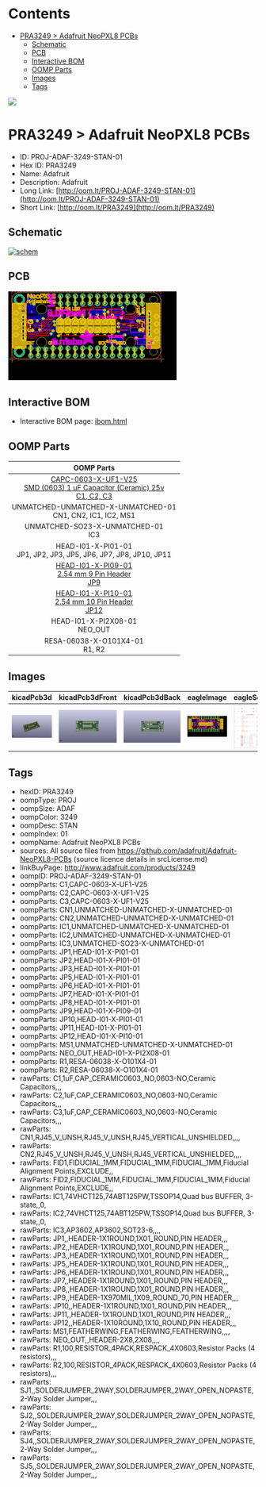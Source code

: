 



Contents
========

* [PRA3249 > Adafruit NeoPXL8 PCBs](#pra3249--adafruit-neopxl8-pcbs)
	* [Schematic](#schematic)
	* [PCB](#pcb)
	* [Interactive BOM](#interactive-bom)
	* [OOMP Parts](#oomp-parts)
	* [Images](#images)
	* [Tags](#tags)
  
![][im]
# PRA3249 > Adafruit NeoPXL8 PCBs

- ID: PROJ-ADAF-3249-STAN-01
- Hex ID: PRA3249
- Name: Adafruit
- Description: Adafruit
- Long Link: [http://oom.lt/PROJ-ADAF-3249-STAN-01](http://oom.lt/PROJ-ADAF-3249-STAN-01)
- Short Link: [http://oom.lt/PRA3249](http://oom.lt/PRA3249)

## Schematic
  
[![schem](eagleSchemImage.png)](eagleSchemImage.png)
## PCB
  
[![pcb](eagleImage.png)](eagleImage.png)
## Interactive BOM

- Interactive BOM page: [ibom.html](https://htmlpreview.github.io/?https://github.com/oomlout/oomlout_OOMP_projects/blob/main/PROJ-ADAF-3249-STAN-01/kicad/bom/ibom.html)

## OOMP Parts
  

|OOMP Parts|
| :---: |
|[CAPC-0603-X-UF1-V25<br> SMD (0603) 1 uF Capacitor (Ceramic) 25v<br> C1, C2, C3](https://github.com/oomlout/oomlout_OOMP_parts/tree/main/CAPC-0603-X-UF1-V25/)|
|UNMATCHED-UNMATCHED-X-UNMATCHED-01<BR>CN1, CN2, IC1, IC2, MS1|
|UNMATCHED-SO23-X-UNMATCHED-01<BR>IC3|
|HEAD-I01-X-PI01-01<BR>JP1, JP2, JP3, JP5, JP6, JP7, JP8, JP10, JP11|
|[HEAD-I01-X-PI09-01<br> 2.54 mm 9 Pin Header<br> JP9](https://github.com/oomlout/oomlout_OOMP_parts/tree/main/HEAD-I01-X-PI09-01/)|
|[HEAD-I01-X-PI10-01<br> 2.54 mm 10 Pin Header<br> JP12](https://github.com/oomlout/oomlout_OOMP_parts/tree/main/HEAD-I01-X-PI10-01/)|
|HEAD-I01-X-PI2X08-01<BR>NEO_OUT|
|RESA-06038-X-O101X4-01<BR>R1, R2|

## Images
  
  

|kicadPcb3d|kicadPcb3dFront|kicadPcb3dBack|eagleImage|eagleSchemImage|
| :---: | :---: | :---: | :---: | :---: |
|[![kicadPcb3d](kicadPcb3d_140.png)](kicadPcb3d.png)|[![kicadPcb3dFront](kicadPcb3dFront_140.png)](kicadPcb3dFront.png)|[![kicadPcb3dBack](kicadPcb3dBack_140.png)](kicadPcb3dBack.png)|[![eagleImage](eagleImage_140.png)](eagleImage.png)|[![eagleSchemImage](eagleSchemImage_140.png)](eagleSchemImage.png)|

## Tags

- hexID: PRA3249
- oompType: PROJ
- oompSize: ADAF
- oompColor: 3249
- oompDesc: STAN
- oompIndex: 01
- oompName: Adafruit NeoPXL8 PCBs
- sources: All source files from https://github.com/adafruit/Adafruit-NeoPXL8-PCBs (source licence details in srcLicense.md)
- linkBuyPage: http://www.adafruit.com/products/3249
- oompID: PROJ-ADAF-3249-STAN-01
- oompParts: C1,CAPC-0603-X-UF1-V25
- oompParts: C2,CAPC-0603-X-UF1-V25
- oompParts: C3,CAPC-0603-X-UF1-V25
- oompParts: CN1,UNMATCHED-UNMATCHED-X-UNMATCHED-01
- oompParts: CN2,UNMATCHED-UNMATCHED-X-UNMATCHED-01
- oompParts: IC1,UNMATCHED-UNMATCHED-X-UNMATCHED-01
- oompParts: IC2,UNMATCHED-UNMATCHED-X-UNMATCHED-01
- oompParts: IC3,UNMATCHED-SO23-X-UNMATCHED-01
- oompParts: JP1,HEAD-I01-X-PI01-01
- oompParts: JP2,HEAD-I01-X-PI01-01
- oompParts: JP3,HEAD-I01-X-PI01-01
- oompParts: JP5,HEAD-I01-X-PI01-01
- oompParts: JP6,HEAD-I01-X-PI01-01
- oompParts: JP7,HEAD-I01-X-PI01-01
- oompParts: JP8,HEAD-I01-X-PI01-01
- oompParts: JP9,HEAD-I01-X-PI09-01
- oompParts: JP10,HEAD-I01-X-PI01-01
- oompParts: JP11,HEAD-I01-X-PI01-01
- oompParts: JP12,HEAD-I01-X-PI10-01
- oompParts: MS1,UNMATCHED-UNMATCHED-X-UNMATCHED-01
- oompParts: NEO_OUT,HEAD-I01-X-PI2X08-01
- oompParts: R1,RESA-06038-X-O101X4-01
- oompParts: R2,RESA-06038-X-O101X4-01
- rawParts: C1,1uF,CAP_CERAMIC0603_NO,0603-NO,Ceramic Capacitors,,,
- rawParts: C2,1uF,CAP_CERAMIC0603_NO,0603-NO,Ceramic Capacitors,,,
- rawParts: C3,1uF,CAP_CERAMIC0603_NO,0603-NO,Ceramic Capacitors,,,
- rawParts: CN1,RJ45_V_UNSH,RJ45_V_UNSH,RJ45_VERTICAL_UNSHIELDED,,,,
- rawParts: CN2,RJ45_V_UNSH,RJ45_V_UNSH,RJ45_VERTICAL_UNSHIELDED,,,,
- rawParts: FID1,FIDUCIAL_1MM,FIDUCIAL_1MM,FIDUCIAL_1MM,Fiducial Alignment Points,EXCLUDE,,
- rawParts: FID2,FIDUCIAL_1MM,FIDUCIAL_1MM,FIDUCIAL_1MM,Fiducial Alignment Points,EXCLUDE,,
- rawParts: IC1,74VHCT125,74ABT125PW,TSSOP14,Quad bus BUFFER, 3-state,,0,
- rawParts: IC2,74VHCT125,74ABT125PW,TSSOP14,Quad bus BUFFER, 3-state,,0,
- rawParts: IC3,AP3602,AP3602,SOT23-6,,,,
- rawParts: JP1,,HEADER-1X1ROUND,1X01_ROUND,PIN HEADER,,,
- rawParts: JP2,,HEADER-1X1ROUND,1X01_ROUND,PIN HEADER,,,
- rawParts: JP3,,HEADER-1X1ROUND,1X01_ROUND,PIN HEADER,,,
- rawParts: JP5,,HEADER-1X1ROUND,1X01_ROUND,PIN HEADER,,,
- rawParts: JP6,,HEADER-1X1ROUND,1X01_ROUND,PIN HEADER,,,
- rawParts: JP7,,HEADER-1X1ROUND,1X01_ROUND,PIN HEADER,,,
- rawParts: JP8,,HEADER-1X1ROUND,1X01_ROUND,PIN HEADER,,,
- rawParts: JP9,,HEADER-1X970MIL,1X09_ROUND_70,PIN HEADER,,,
- rawParts: JP10,,HEADER-1X1ROUND,1X01_ROUND,PIN HEADER,,,
- rawParts: JP11,,HEADER-1X1ROUND,1X01_ROUND,PIN HEADER,,,
- rawParts: JP12,,HEADER-1X10ROUND,1X10_ROUND,PIN HEADER,,,
- rawParts: MS1,FEATHERWING,FEATHERWING,FEATHERWING,,,,
- rawParts: NEO_OUT,,HEADER-2X8,2X08,,,,
- rawParts: R1,100,RESISTOR_4PACK,RESPACK_4X0603,Resistor Packs (4 resistors),,,
- rawParts: R2,100,RESISTOR_4PACK,RESPACK_4X0603,Resistor Packs (4 resistors),,,
- rawParts: SJ1,,SOLDERJUMPER_2WAY,SOLDERJUMPER_2WAY_OPEN_NOPASTE,2-Way Solder Jumper,,,
- rawParts: SJ2,,SOLDERJUMPER_2WAY,SOLDERJUMPER_2WAY_OPEN_NOPASTE,2-Way Solder Jumper,,,
- rawParts: SJ4,,SOLDERJUMPER_2WAY,SOLDERJUMPER_2WAY_OPEN_NOPASTE,2-Way Solder Jumper,,,
- rawParts: SJ5,,SOLDERJUMPER_2WAY,SOLDERJUMPER_2WAY_OPEN_NOPASTE,2-Way Solder Jumper,,,



[im]: kicadPcb3d_450.png
